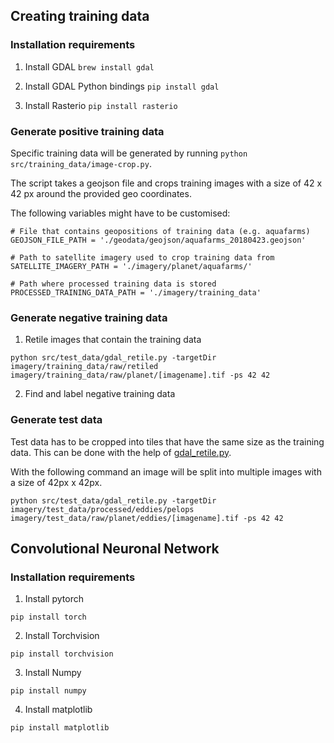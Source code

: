 ## Creating training data

### Installation requirements

1. Install GDAL
`brew install gdal`

2. Install GDAL Python bindings
`pip install gdal`

3. Install Rasterio
`pip install rasterio`

### Generate positive training data

Specific training data will be generated by running `python src/training_data/image-crop.py`.

The script takes a geojson file and crops training images with a size of 42 x 42 px around the provided geo coordinates.

The following variables might have to be customised:

```
# File that contains geopositions of training data (e.g. aquafarms)
GEOJSON_FILE_PATH = './geodata/geojson/aquafarms_20180423.geojson'

# Path to satellite imagery used to crop training data from
SATELLITE_IMAGERY_PATH = './imagery/planet/aquafarms/'

# Path where processed training data is stored
PROCESSED_TRAINING_DATA_PATH = './imagery/training_data'
```

### Generate negative training data

1. Retile images that contain the training data

`python src/test_data/gdal_retile.py -targetDir imagery/training_data/raw/retiled imagery/training_data/raw/planet/[imagename].tif -ps 42 42`

2. Find and label negative training data


### Generate test data

Test data has to be cropped into tiles that have the same size as the training data. This can be done with the help of [gdal_retile.py](http://www.gdal.org/gdal_retile.html).

With the following command an image will be split into multiple images with a size of 42px x 42px.

`python src/test_data/gdal_retile.py -targetDir imagery/test_data/processed/eddies/pelops imagery/test_data/raw/planet/eddies/[imagename].tif -ps 42 42`

## Convolutional Neuronal Network

### Installation requirements

1. Install pytorch

`pip install torch`

2. Install Torchvision

`pip install torchvision`

3. Install Numpy

`pip install numpy`

4. Install matplotlib

`pip install matplotlib`


